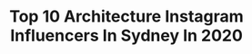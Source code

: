 ---
title: Top 10 Architecture Instagram Influencers In Sydney In 2020
description: Identify the most popular Instagram accounts on inBeat.
platform: Instagram
profiles:
  - username: "markpoulierart"
    fullname: "Architecture in pen & ink"
    location: "Australia"
    followers: 209518
    engagement: 343
    commentsToLikes: 0.006572
    avatar: "https://scontent-lhr8-1.cdninstagram.com/v/t51.2885-19/s320x320/15251716_1862871267275747_1507318390279110656_a.jpg?_nc_ht=scontent-lhr8-1.cdninstagram.com&_nc_ohc=9dlcEnLaYm0AX_FyI2w&oh=b4aaa7d8170efc348c4e984b7898d3d7&oe=5EAFF73D"
    verified: false
    hashtags: "#1990, #quiz, #melfi, #sketching"
  - username: "trias.studio"
    fullname: "T R I A S"
    location: "Australia"
    followers: 20904
    engagement: 349
    commentsToLikes: 0.009745
    avatar: "https://scontent-ams4-1.cdninstagram.com/v/t51.2885-19/s320x320/13724673_1650170141967725_1077252428_a.jpg?_nc_ht=scontent-ams4-1.cdninstagram.com&_nc_ohc=fqVomzHCQAIAX_svFyG&oh=c0468655f6edd6d43fd304a5c31c6af3&oe=5EB335F4"
    verified: false
    hashtags: "#architecturematerials, #crosslaminatedtimber, #australiandesign, #architecturemodel"
  - username: "george_hall_art"
    fullname: "George Hall"
    location: "Australia"
    followers: 35607
    engagement: 167
    commentsToLikes: 0.034268
    avatar: "https://scontent-ams4-1.cdninstagram.com/v/t51.2885-19/s320x320/81533367_2677099339180565_3038459366421299200_n.jpg?_nc_ht=scontent-ams4-1.cdninstagram.com&_nc_ohc=NsviOAb-oQYAX9q51Nz&oh=45a87e33baa53e0a83980028ecd78e0c&oe=5EA87742"
    verified: false
    hashtags: "#abstractseascape, #expressionism, #new, #artnow"
  - username: "robmillsarchitects"
    fullname: "Rob Mills Architects"
    location: "Australia"
    followers: 55140
    engagement: 99
    commentsToLikes: 0.013687
    avatar: "https://scontent-lhr8-1.cdninstagram.com/v/t51.2885-19/s320x320/20180669_1932368290362354_4396578018835824640_a.jpg?_nc_ht=scontent-lhr8-1.cdninstagram.com&_nc_ohc=GPIc3KJGacMAX9FMRw3&oh=ec5e77a6c2258b604cfd4fb62f8925a9&oe=5EB0A9AE"
    verified: false
    hashtags: "#career, #architecture, #robmills, #naturallight"
  - username: "peterbbennetts"
    fullname: "Peter Bennetts"
    location: "Australia"
    followers: 14016
    engagement: 291
    commentsToLikes: 0.024613
    avatar: "https://scontent-lht6-1.cdninstagram.com/vp/6290271fa9e95240e4bde711f43e9a2e/5E1CA578/t51.2885-19/s320x320/11820648_1610569822545222_842354448_a.jpg?_nc_ht=scontent-lht6-1.cdninstagram.com"
    verified: false
    hashtags: "#redwood, #sydneyharbour, #hassellstudio, #oma"
  - username: "darkchest"
    fullname: "🅹🅾🅴 🅳🅰🆁🅺🅲🅷🅴🆂🆃 🅿🅷🅾🆃🅾🅶🆁🅰🅿🅷🆈🇪🇸📷🇦🇺"
    location: "Australia"
    followers: 14367
    engagement: 704
    commentsToLikes: 0.036954
    avatar: "https://scontent-ams4-1.cdninstagram.com/v/t51.2885-19/s320x320/91447064_558254284807034_3853762180608425984_n.jpg?_nc_ht=scontent-ams4-1.cdninstagram.com&_nc_ohc=AGoNbiurLdAAX-5HsI0&oh=af433abcb76c2f722175820b92355853&oe=5EB25F34"
    verified: false
    hashtags: "#cntraveler, #kings, #urbexchampions, #abandonedplane"
  - username: "alexander_andco"
    fullname: "Alexander &CO."
    location: "Australia"
    followers: 41654
    engagement: 135
    commentsToLikes: 0.018042
    avatar: "https://scontent-amt2-1.cdninstagram.com/v/t51.2885-19/s320x320/38017370_2155829801302243_2264905275028799488_n.jpg?_nc_ht=scontent-amt2-1.cdninstagram.com&_nc_ohc=AVxLil067NEAX_BZXFb&oh=89fa6fe604638633c337d0f0bfd50d94&oe=5EB3161A"
    verified: false
    hashtags: "#visitgoldcoast, #bedroomstyle, #artworks, #bondibeach"
  - username: "foraggiophotographic"
    fullname: "Foraggio Photographic"
    location: "Australia"
    followers: 33310
    engagement: 101
    commentsToLikes: 0.017214
    avatar: "https://scontent-lga3-1.cdninstagram.com/v/t51.2885-19/s320x320/11821274_882643538478291_767541097_a.jpg?_nc_ht=scontent-lga3-1.cdninstagram.com&_nc_ohc=Q3S8d4bo_HAAX-FJ8MX&oh=4176689c848cc33b78ed0baad2cd7bea&oe=5EB4EE87"
    verified: false
    hashtags: "#architecturelovers, #sydneylocal, #bushfires, #commute"
  - username: "nearmap"
    fullname: "Nearmap"
    location: "Australia"
    followers: 32897
    engagement: 254
    commentsToLikes: 0.005711
    avatar: "https://scontent-ams4-1.cdninstagram.com/v/t51.2885-19/10890619_1404231519874975_642611258_a.jpg?_nc_ht=scontent-ams4-1.cdninstagram.com&_nc_ohc=-UHnmm1SGdAAX9dP-Ny&oh=c8bbcdf9b33304db51e9f8b26905b1e1&oe=5EAC3B21"
    verified: false
    hashtags: "#aerial, #california, #patterns, #orange"
  - username: "aliceroberts_"
    fullname: "|ALICE PAOLI ROBERTS|"
    location: "Australia"
    followers: 488089
    engagement: 268
    commentsToLikes: 0.018653
    avatar: "https://scontent-ams4-1.cdninstagram.com/v/t51.2885-19/s320x320/82475082_1285112958350807_3314310263846469632_n.jpg?_nc_ht=scontent-ams4-1.cdninstagram.com&_nc_ohc=n3BMo7v_-EUAX8aY_WM&oh=f0b53b46979aae1c5f559735a0259694&oe=5EBA22FF"
    verified: false
    hashtags: "#return2lurline, #whitefoxoasis"
---